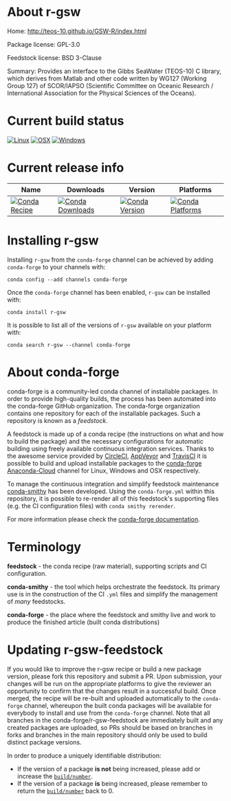 About r-gsw
===========

Home: http://teos-10.github.io/GSW-R/index.html

Package license: GPL-3.0

Feedstock license: BSD 3-Clause

Summary: Provides an interface to the Gibbs SeaWater (TEOS-10) C library, which derives from Matlab and other code written by WG127 (Working Group 127) of SCOR/IAPSO (Scientific Committee on Oceanic Research / International Association for the Physical Sciences of the Oceans).



Current build status
====================

[![Linux](https://img.shields.io/circleci/project/github/conda-forge/r-gsw-feedstock/master.svg?label=Linux)](https://circleci.com/gh/conda-forge/r-gsw-feedstock)
[![OSX](https://img.shields.io/travis/conda-forge/r-gsw-feedstock/master.svg?label=macOS)](https://travis-ci.org/conda-forge/r-gsw-feedstock)
[![Windows](https://img.shields.io/appveyor/ci/conda-forge/r-gsw-feedstock/master.svg?label=Windows)](https://ci.appveyor.com/project/conda-forge/r-gsw-feedstock/branch/master)

Current release info
====================

| Name | Downloads | Version | Platforms |
| --- | --- | --- | --- |
| [![Conda Recipe](https://img.shields.io/badge/recipe-r--gsw-green.svg)](https://anaconda.org/conda-forge/r-gsw) | [![Conda Downloads](https://img.shields.io/conda/dn/conda-forge/r-gsw.svg)](https://anaconda.org/conda-forge/r-gsw) | [![Conda Version](https://img.shields.io/conda/vn/conda-forge/r-gsw.svg)](https://anaconda.org/conda-forge/r-gsw) | [![Conda Platforms](https://img.shields.io/conda/pn/conda-forge/r-gsw.svg)](https://anaconda.org/conda-forge/r-gsw) |

Installing r-gsw
================

Installing `r-gsw` from the `conda-forge` channel can be achieved by adding `conda-forge` to your channels with:

```
conda config --add channels conda-forge
```

Once the `conda-forge` channel has been enabled, `r-gsw` can be installed with:

```
conda install r-gsw
```

It is possible to list all of the versions of `r-gsw` available on your platform with:

```
conda search r-gsw --channel conda-forge
```


About conda-forge
=================

conda-forge is a community-led conda channel of installable packages.
In order to provide high-quality builds, the process has been automated into the
conda-forge GitHub organization. The conda-forge organization contains one repository
for each of the installable packages. Such a repository is known as a *feedstock*.

A feedstock is made up of a conda recipe (the instructions on what and how to build
the package) and the necessary configurations for automatic building using freely
available continuous integration services. Thanks to the awesome service provided by
[CircleCI](https://circleci.com/), [AppVeyor](https://www.appveyor.com/)
and [TravisCI](https://travis-ci.org/) it is possible to build and upload installable
packages to the [conda-forge](https://anaconda.org/conda-forge)
[Anaconda-Cloud](https://anaconda.org/) channel for Linux, Windows and OSX respectively.

To manage the continuous integration and simplify feedstock maintenance
[conda-smithy](https://github.com/conda-forge/conda-smithy) has been developed.
Using the ``conda-forge.yml`` within this repository, it is possible to re-render all of
this feedstock's supporting files (e.g. the CI configuration files) with ``conda smithy rerender``.

For more information please check the [conda-forge documentation](https://conda-forge.org/docs/).

Terminology
===========

**feedstock** - the conda recipe (raw material), supporting scripts and CI configuration.

**conda-smithy** - the tool which helps orchestrate the feedstock.
                   Its primary use is in the construction of the CI ``.yml`` files
                   and simplify the management of *many* feedstocks.

**conda-forge** - the place where the feedstock and smithy live and work to
                  produce the finished article (built conda distributions)


Updating r-gsw-feedstock
========================

If you would like to improve the r-gsw recipe or build a new
package version, please fork this repository and submit a PR. Upon submission,
your changes will be run on the appropriate platforms to give the reviewer an
opportunity to confirm that the changes result in a successful build. Once
merged, the recipe will be re-built and uploaded automatically to the
`conda-forge` channel, whereupon the built conda packages will be available for
everybody to install and use from the `conda-forge` channel.
Note that all branches in the conda-forge/r-gsw-feedstock are
immediately built and any created packages are uploaded, so PRs should be based
on branches in forks and branches in the main repository should only be used to
build distinct package versions.

In order to produce a uniquely identifiable distribution:
 * If the version of a package **is not** being increased, please add or increase
   the [``build/number``](https://conda.io/docs/user-guide/tasks/build-packages/define-metadata.html#build-number-and-string).
 * If the version of a package **is** being increased, please remember to return
   the [``build/number``](https://conda.io/docs/user-guide/tasks/build-packages/define-metadata.html#build-number-and-string)
   back to 0.
